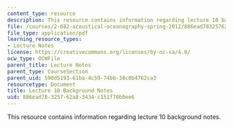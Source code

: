 ```yaml
---
content_type: resource
description: This resource contains information regarding lecture 10 background notes.
file: /courses/2-682-acoustical-oceanography-spring-2012/886ead78325762a83434c151f70b0ee6_MIT2_682S12_bglec10.pdf
file_type: application/pdf
learning_resource_types:
- Lecture Notes
license: https://creativecommons.org/licenses/by-nc-sa/4.0/
ocw_type: OCWFile
parent_title: Lecture Notes
parent_type: CourseSection
parent_uid: 590d5193-61ba-4c59-74bb-38c0b4762ca3
resourcetype: Document
title: Lecture 10 Background Notes
uid: 886ead78-3257-62a8-3434-c151f70b0ee6
---
```

This resource contains information regarding lecture 10 background notes.